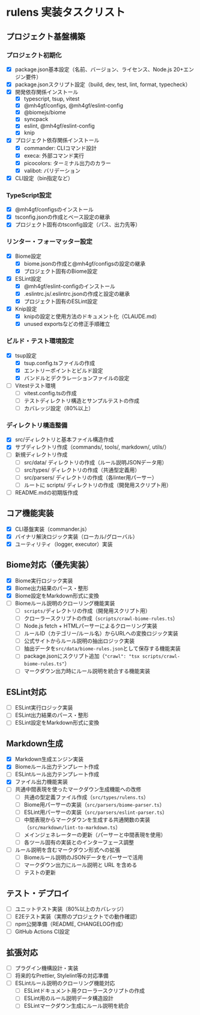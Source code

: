 # rulens 実装タスクリスト

## プロジェクト基盤構築

### プロジェクト初期化
- [x] package.json基本設定（名前、バージョン、ライセンス、Node.js 20+エンジン要件）
- [x] package.jsonスクリプト設定（build, dev, test, lint, format, typecheck）
- [x] 開発依存関係インストール
  - [x] typescript, tsup, vitest
  - [x] @mh4gf/configs, @mh4gf/eslint-config
  - [x] @biomejs/biome
  - [x] syncpack
  - [x] eslint, @mh4gf/eslint-config
  - [x] knip
- [x] プロジェクト依存関係インストール
  - [x] commander: CLIコマンド設計
  - [x] execa: 外部コマンド実行
  - [x] picocolors: ターミナル出力のカラー
  - [x] valibot: バリデーション
- [x] CLI設定（bin指定など）

### TypeScript設定
- [x] @mh4gf/configsのインストール
- [x] tsconfig.jsonの作成とベース設定の継承
- [x] プロジェクト固有のtsconfig設定（パス、出力先等）

### リンター・フォーマッター設定
- [x] Biome設定
  - [x] biome.jsonの作成と@mh4gf/configsの設定の継承
  - [x] プロジェクト固有のBiome設定
- [x] ESLint設定
  - [x] @mh4gf/eslint-configのインストール
  - [x] .eslintrc.js/.eslintrc.jsonの作成と設定の継承
  - [x] プロジェクト固有のESLint設定
- [x] Knip設定
  - [x] knipの設定と使用方法のドキュメント化（CLAUDE.md）
  - [x] unused exportsなどの修正手順確立

### ビルド・テスト環境設定
- [x] tsup設定
  - [x] tsup.config.tsファイルの作成
  - [x] エントリーポイントとビルド設定
  - [x] バンドルとデクラレーションファイルの設定
- [ ] Vitestテスト環境
  - [ ] vitest.config.tsの作成
  - [ ] テストディレクトリ構造とサンプルテストの作成
  - [ ] カバレッジ設定（80%以上）

### ディレクトリ構造整備
- [x] src/ディレクトリと基本ファイル構造作成
- [x] サブディレクトリ作成（commands/, tools/, markdown/, utils/）
- [ ] 新規ディレクトリ作成
  - [ ] src/data/ ディレクトリの作成（ルール説明JSONデータ用）
  - [ ] src/types/ ディレクトリの作成（共通型定義用）
  - [ ] src/parsers/ ディレクトリの作成（各linter用パーサー）
  - [ ] ルートに scripts/ ディレクトリの作成（開発用スクリプト用）
- [ ] README.mdの初期版作成

## コア機能実装

- [x] CLI基盤実装（commander.js）
- [x] バイナリ解決ロジック実装（ローカル/グローバル）
- [x] ユーティリティ（logger, executor）実装

## Biome対応（優先実装）

- [x] Biome実行ロジック実装
- [x] Biome出力結果のパース・整形
- [x] Biome設定をMarkdown形式に変換
- [ ] Biomeルール説明のクローリング機能実装
  - [ ] `scripts/`ディレクトリの作成（開発用スクリプト用）
  - [ ] クローラースクリプトの作成（`scripts/crawl-biome-rules.ts`）
  - [ ] Node.js fetch + HTMLパーサーによるクローリング実装
  - [ ] ルールID（カテゴリー/ルール名）からURLへの変換ロジック実装
  - [ ] 公式サイトからルール説明の抽出ロジック実装
  - [ ] 抽出データを`src/data/biome-rules.json`として保存する機能実装
  - [ ] package.jsonにスクリプト追加（`"crawl": "tsx scripts/crawl-biome-rules.ts"`）
  - [ ] マークダウン出力時にルール説明を統合する機能実装

## ESLint対応

- [ ] ESLint実行ロジック実装
- [ ] ESLint出力結果のパース・整形
- [ ] ESLint設定をMarkdown形式に変換

## Markdown生成

- [x] Markdown生成エンジン実装
- [x] Biomeルール出力テンプレート作成
- [ ] ESLintルール出力テンプレート作成
- [x] ファイル出力機能実装
- [ ] 共通中間表現を使ったマークダウン生成機能への改修
  - [ ] 共通の型定義ファイル作成（`src/types/rulens.ts`）
  - [ ] Biome用パーサーの実装（`src/parsers/biome-parser.ts`）
  - [ ] ESLint用パーサーの実装（`src/parsers/eslint-parser.ts`）
  - [ ] 中間表現からマークダウンを生成する共通関数の実装（`src/markdown/lint-to-markdown.ts`）
  - [ ] メインジェネレーターの更新（パーサーと中間表現を使用）
  - [ ] 各ツール固有の実装とのインターフェース調整
- [ ] ルール説明を含むマークダウン形式への拡張
  - [ ] Biomeルール説明のJSONデータをパーサーで活用
  - [ ] マークダウン出力にルール説明と URL を含める
  - [ ] テストの更新

## テスト・デプロイ

- [ ] ユニットテスト実装（80%以上のカバレッジ）
- [ ] E2Eテスト実装（実際のプロジェクトでの動作確認）
- [ ] npm公開準備（README, CHANGELOG作成）
- [ ] GitHub Actions CI設定

## 拡張対応

- [ ] プラグイン機構設計・実装
- [ ] 将来的なPrettier, Stylelint等の対応準備
- [ ] ESLintルール説明のクローリング機能対応
  - [ ] ESLintドキュメント用クローラースクリプトの作成
  - [ ] ESLint用のルール説明データ構造設計
  - [ ] ESLintマークダウン生成にルール説明を統合